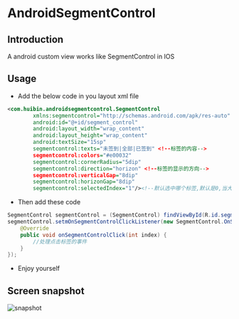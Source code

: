 # AndroidSegmentControl

## Introduction
A android custom view works like SegmentControl in IOS

## Usage

* Add the below code in you layout xml file
``` XML
<com.huibin.androidsegmentcontrol.SegmentControl
        xmlns:segmentcontrol="http://schemas.android.com/apk/res-auto"
        android:id="@+id/segment_control"
        android:layout_width="wrap_content"
        android:layout_height="wrap_content"
        android:textSize="15sp"
        segmentcontrol:texts="未签到|全部|已签到" <!--标签的内容-->
        segmentcontrol:colors="#e00032"
        segmentcontrol:cornerRadius="5dip"
        segmentcontrol:direction="horizon" <!--标签的显示的方向-->
        segmentcontrol:verticalGap="8dip"
        segmentcontrol:horizonGap="8dip"
        segmentcontrol:selectedIndex="1"/><!--默认选中哪个标签,默认是0,当大于标签的个数就默认选中为最后一个标签-->
```
* Then add these code

``` Java
SegmentControl segmentControl = (SegmentControl) findViewById(R.id.segment_control);
segmentControl.setmOnSegmentControlClickListener(new SegmentControl.OnSegmentControlClickListener() {
    @Override 
    public void onSegmentControlClick(int index) {
        //处理点击标签的事件
    } 
}); 
```
* Enjoy yourself

## Screen snapshot
![snapshot](https://github.com/liuhuibin/AndroidSegmentControl/blob/master/.raw/snapshot.jpg)
